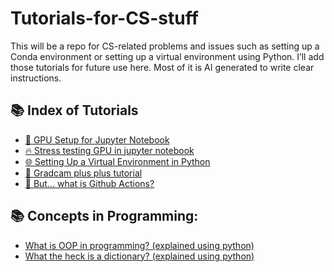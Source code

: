 # Tutorials-for-CS-stuff

This will be a repo for CS-related problems and issues such as setting up a Conda environment or setting up a virtual environment using Python. I’ll add those tutorials for future use here. Most of it is AI generated to write clear instructions.

## 📚 Index of Tutorials

- [🚀 GPU Setup for Jupyter Notebook](setting_up_jupyter_for_gpu_use.md)
- [🔥 Stress testing GPU in jupyter notebook](Testing_GPU_in_Jupyter.ipynb)
- [🌐 Setting Up a Virtual Environment in Python](setting_up_virtual_env_using_python.md)
- [🚀 Gradcam plus plus tutorial](GradCAMPlusPlus_Tutorial.md)
- [🚀 But... what is Github Actions?](github_actions_guide.md)







## 📚 Concepts in Programming:

- [What is OOP in programming? (explained using python)](Python_Classes(OOP).ipynb)
- [What the heck is a dictionary? (explained using python)](dictionary.md)
